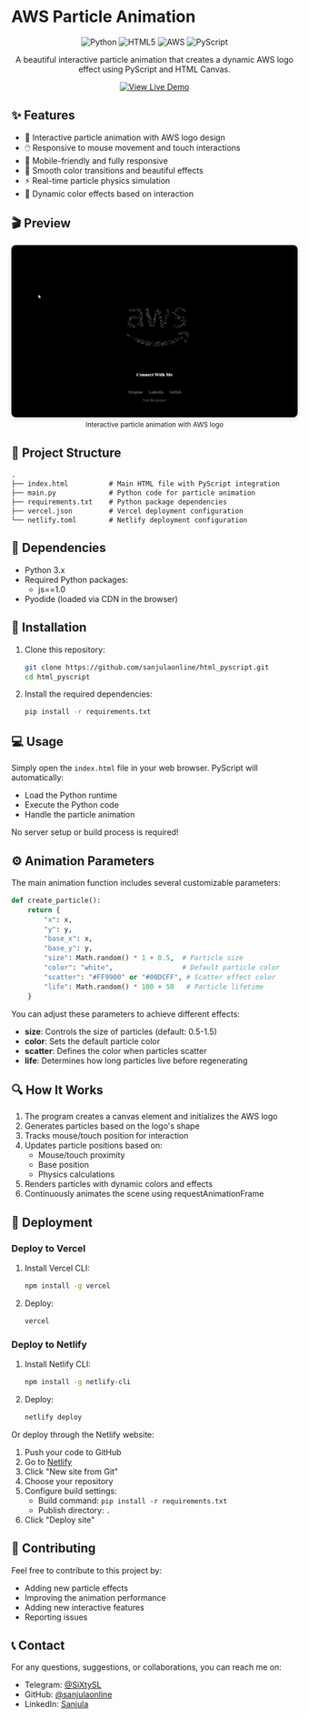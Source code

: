 # AWS Particle Animation

<div align="center">
  <img src="https://img.shields.io/badge/Python-3776AB?style=for-the-badge&logo=python&logoColor=white" alt="Python" />
  <img src="https://img.shields.io/badge/HTML5-E34F26?style=for-the-badge&logo=html5&logoColor=white" alt="HTML5" />
  <img src="https://img.shields.io/badge/AWS-232F3E?style=for-the-badge&logo=amazon-aws&logoColor=white" alt="AWS" />
  <img src="https://img.shields.io/badge/PyScript-3776AB?style=for-the-badge&logo=python&logoColor=white" alt="PyScript" />
</div>

<div align="center">
  <p>A beautiful interactive particle animation that creates a dynamic AWS logo effect using PyScript and HTML Canvas.</p>
  
  <a href="https://htmlpyscript.netlify.app/">
    <img src="https://img.shields.io/badge/View_Live_Demo-4285F4?style=for-the-badge&logo=google-chrome&logoColor=white" alt="View Live Demo" />
  </a>
</div>

## ✨ Features

- 🔄 Interactive particle animation with AWS logo design
- 🖱️ Responsive to mouse movement and touch interactions
- 📱 Mobile-friendly and fully responsive
- 🎨 Smooth color transitions and beautiful effects
- ⚡ Real-time particle physics simulation
- 🌈 Dynamic color effects based on interaction

## 🎬 Preview

<div align="center">
  <img src="sample.gif" alt="AWS Particle Animation Demo" width="600" style="border-radius: 8px; box-shadow: 0 4px 8px rgba(0,0,0,0.1);">
  <br>
  <small>Interactive particle animation with AWS logo</small>
</div>

## 🧩 Project Structure

```
.
├── index.html          # Main HTML file with PyScript integration
├── main.py             # Python code for particle animation
├── requirements.txt    # Python package dependencies
├── vercel.json         # Vercel deployment configuration
└── netlify.toml        # Netlify deployment configuration
```

## 🔧 Dependencies

- Python 3.x
- Required Python packages:
  - js==1.0
- Pyodide (loaded via CDN in the browser)

## 🚀 Installation

1. Clone this repository:
   ```bash
   git clone https://github.com/sanjulaonline/html_pyscript.git
   cd html_pyscript
   ```

2. Install the required dependencies:
   ```bash
   pip install -r requirements.txt
   ```

## 💻 Usage

Simply open the `index.html` file in your web browser. PyScript will automatically:
- Load the Python runtime
- Execute the Python code
- Handle the particle animation

No server setup or build process is required!

## ⚙️ Animation Parameters

The main animation function includes several customizable parameters:

```python
def create_particle():
    return {
        "x": x,
        "y": y,
        "base_x": x,
        "base_y": y,
        "size": Math.random() * 1 + 0.5,  # Particle size
        "color": "white",                 # Default particle color
        "scatter": "#FF9900" or "#00DCFF", # Scatter effect color
        "life": Math.random() * 100 + 50   # Particle lifetime
    }
```

You can adjust these parameters to achieve different effects:
- **size**: Controls the size of particles (default: 0.5-1.5)
- **color**: Sets the default particle color
- **scatter**: Defines the color when particles scatter
- **life**: Determines how long particles live before regenerating

## 🔍 How It Works

1. The program creates a canvas element and initializes the AWS logo
2. Generates particles based on the logo's shape
3. Tracks mouse/touch position for interaction
4. Updates particle positions based on:
   - Mouse/touch proximity
   - Base position
   - Physics calculations
5. Renders particles with dynamic colors and effects
6. Continuously animates the scene using requestAnimationFrame

## 🚀 Deployment

### Deploy to Vercel

1. Install Vercel CLI:
   ```bash
   npm install -g vercel
   ```

2. Deploy:
   ```bash
   vercel
   ```

### Deploy to Netlify

1. Install Netlify CLI:
   ```bash
   npm install -g netlify-cli
   ```

2. Deploy:
   ```bash
   netlify deploy
   ```

Or deploy through the Netlify website:
1. Push your code to GitHub
2. Go to [Netlify](https://app.netlify.com)
3. Click "New site from Git"
4. Choose your repository
5. Configure build settings:
   - Build command: `pip install -r requirements.txt`
   - Publish directory: `.`
6. Click "Deploy site"

## 🤝 Contributing

Feel free to contribute to this project by:
- Adding new particle effects
- Improving the animation performance
- Adding new interactive features
- Reporting issues

## 📞 Contact

For any questions, suggestions, or collaborations, you can reach me on:
- Telegram: [@SiXtySL](https://t.me/SiXtySL)
- GitHub: [@sanjulaonline](https://github.com/sanjulaonline)
- LinkedIn: [Sanjula](https://www.linkedin.com/in/sanjulaherath)